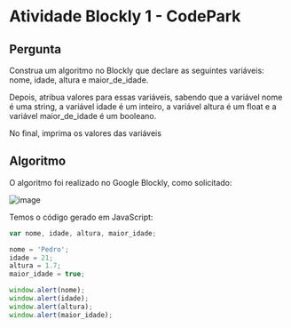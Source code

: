# Atividade Blockly 1 - CodePark

## Pergunta
Construa um algoritmo no Blockly que declare as seguintes variáveis: nome, idade, altura e maior_de_idade.

Depois, atribua valores para essas variáveis, sabendo que a variável nome é uma string, a variável idade é um inteiro, a variável altura é um float e a variável maior_de_idade é um booleano.

No final, imprima os valores das variáveis

## Algoritmo
O algoritmo foi realizado no Google Blockly, como solicitado:

![image](https://github.com/pedro-varela1/CursoFAP-SoftexPernambuco/assets/93870597/5a762e13-dca4-48af-a516-b31f2ddb18f0)

Temos o código gerado em JavaScript:

```js
var nome, idade, altura, maior_idade;

nome = 'Pedro';
idade = 21;
altura = 1.7;
maior_idade = true;

window.alert(nome);
window.alert(idade);
window.alert(altura);
window.alert(maior_idade);
```
